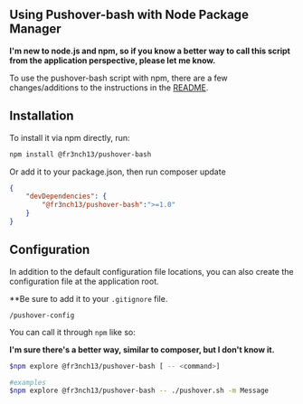 ## Using Pushover-bash with Node Package Manager

**I'm new to node.js and npm, so if you know a better way to call this script from the application perspective, please let me know.**

To use the pushover-bash script with npm, there are a few changes/additions to the instructions in the [README](README.md).

## Installation

To install it via npm directly, run:

```bash
npm install @fr3nch13/pushover-bash
```

Or add it to your package.json, then run composer update

```json
{
    "devDependencies": {
        "@fr3nch13/pushover-bash":">=1.0"
    }
}
```

## Configuration

In addition to the default configuration file locations, you can also create the configuration file at the application root.

**Be sure to add it to your `.gitignore` file.
```.gitignore
/pushover-config
```

You can call it through `npm` like so:

**I'm sure there's a better way, similar to composer, but I don't know it.**

```bash
$npm explore @fr3nch13/pushover-bash [ -- <command>]

#examples
$npm explore @fr3nch13/pushover-bash -- ./pushover.sh -m Message
```

